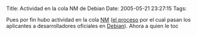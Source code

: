 Title: Actividad en la cola NM de Debian
Date: 2005-05-21 23:27:15
Tags: 

Pues por fin hubo actividad en la cola <a target="_blank" href="http://nm.debian.org/nmlist.php">NM</a> (<a target="_blank" href="http://nm.debian.org/">el proceso</a> por el cual pasan los aplicantes a desarrolladores oficiales en <a target="_blank" href="http://www.debian.org/">Debian</a>).
Ahora a quien le toc
